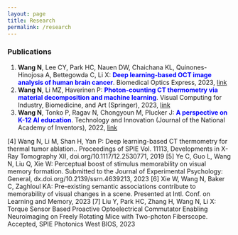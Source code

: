 ```yaml
---
layout: page
title: Research
permalink: /research
---
```


### Publications
1. **Wang N**, Lee CY, Park HC, Nauen DW, Chaichana KL, Quinones-Hinojosa A, Bettegowda C, Li X:
  <span style="color:blue">**Deep learning-based OCT image analysis of human brain cancer**</span>.
  Biomedical Optics Express, 2023, [link](doi.org/10.1364/BOE.477311)
2. **Wang N**, Li MZ, Haverinen P:
  <span style="color:blue">**Photon-counting CT thermometry via material decomposition and machine learning**</span>.
  Visual Computing for Industry, Biomedicine, and Art (Springer), 2023, [link](doi.org/10.1186/s42492-022-00129-w)
3. **Wang N**, Tonko P, Ragav N, Chongyoun M, Plucker J:
   <span style="color:blue">**A perspective on K-12 AI education**</span>.
   Technology and Innovation (Journal of the National Academy of Inventors), 2022, [link](doi.org/10.21300/23.1.2023.2)


[4] Wang N, Li M, Shan H, Yan P: Deep learning-based CT thermometry for thermal tumor ablation..
Proceedings of SPIE Vol. 11113, Developments in X-Ray Tomography XII,
doi.org/10.1117/12.2530771, 2019
[5] Ye C, Guo L, Wang N, Liu Q, Xie W: Perceptual boost of stimulus memorability on visual memory
formation. Submitted to the Journal of Experimental Psychology: General,
dx.doi.org/10.2139/ssrn.4639213, 2023
[6] Xie W, Wang N, Baker C, Zaghloul KA: Pre-existing semantic associations contribute to
memorability of visual changes in a scene. Presented at Intl. Conf. on Learning and Memory, 2023
[7] Liu Y, Park HC, Zhang H, Wang N, Li X: Torque Sensor Based Proactive Optoelectrical Commutator
Enabling Neuroimaging on Freely Rotating Mice with Two-photon Fiberscope. Accepted, SPIE
Photonics West BIOS, 2023

